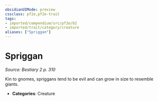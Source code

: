 ```yaml
---
obsidianUIMode: preview
cssclass: pf2e,pf2e-trait
tags:
- imported/compendium/src/pf2e/b2
- imported/trait/category/creature
aliases: ["Spriggan"]
---
```

# Spriggan  
*Source: Bestiary 2 p. 310*  

Kin to gnomes, spriggans tend to be evil and can grow in size to resemble giants.

- **Categories**: Creature